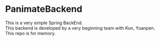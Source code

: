 # PanimateBackend
This is a very simple Spring BackEnd.<br>
This backend is developed by a very beginning team with Kun, Yuanpen.</br>
This repo is for memory.

